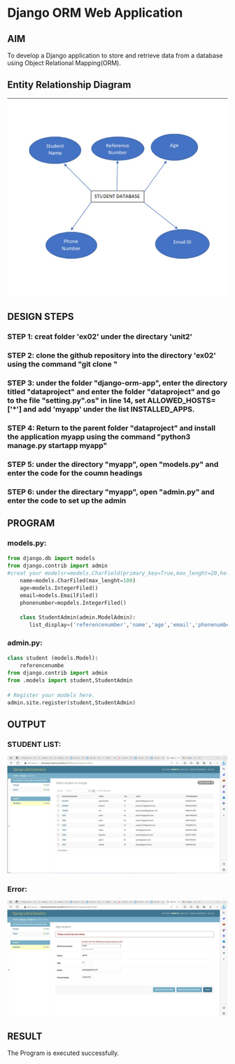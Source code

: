 # Django ORM Web Application

## AIM
To develop a Django application to store and retrieve data from a database using Object Relational Mapping(ORM).

## Entity Relationship Diagram

![Erdiagram](Erdiagram.jpg)

## DESIGN STEPS

### STEP 1: creat folder 'ex02' under the directary 'unit2'

### STEP 2: clone the github repository into the directory 'ex02' using the command "git clone <url>"

### STEP 3:  under the folder "django-orm-app", enter the directory titled "dataproject" and enter the folder "dataproject" and go to the file "setting.py".os" in line 14, set ALLOWED_HOSTS=['*'] and add 'myapp' under the list INSTALLED_APPS.

### STEP 4: Return to the parent folder "dataproject" and install the application myapp using the command "python3 manage.py startapp myapp"

### STEP 5: under the directory "myapp", open "models.py" and enter the code for the coumn headings

### STEP 6: under the directary "myapp", open "admin.py" and enter the code to set up the admin

## PROGRAM
### models.py:
```py
from django.db import models
from django.contrib import admin
#creat your modelsr=models.CharField(primary_key=True,max_lenght=20,help_text="referencenumber")
    name=models.CharFiled(max_lenght=100)
    age=models.IntegerFiled()
    email=models.EmailFiled()
    phonenumber=mopdels.IntegerFiled()

    class StudentAdmin(admin.ModelAdmin):
       list_display=('referencenumber','name','age','email','phonenumber')
```

### admin.py:
```py
class student (models.Model):
    referencenumbe
from django.contrib import admin
from .models import student,StudentAdmin

# Register your models here.
admin.site.register(student,StudentAdmin)
```

## OUTPUT

### STUDENT LIST:

![StudentList](database.jpg)

### Error:

![Error](primarykey.jpg)

## RESULT
The Program is executed successfully.